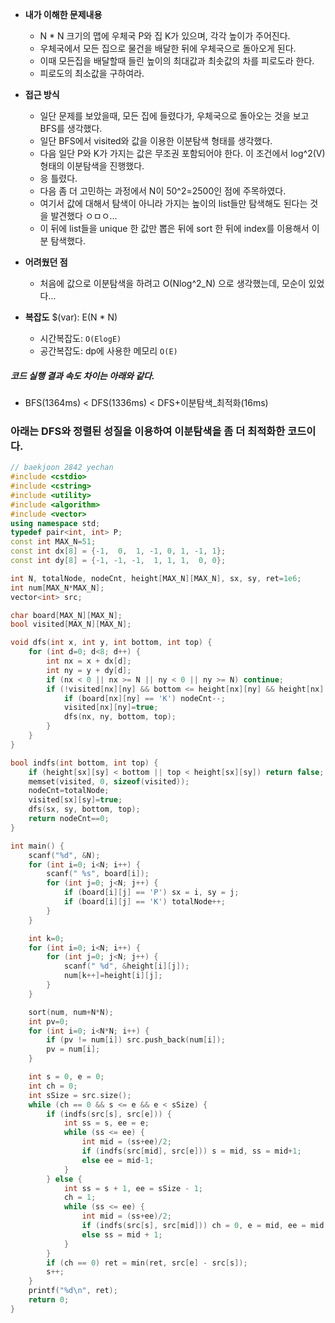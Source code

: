 - **내가 이해한 문제내용**
  - N * N 크기의 맵에 우체국 P와 집 K가 있으며, 각각 높이가 주어진다.
  - 우체국에서 모든 집으로 물건을 배달한 뒤에 우체국으로 돌아오게 된다.
  - 이때 모든집을 배달할때 들린 높이의 최대값과 최솟값의 차를 피로도라 한다.
  - 피로도의 최소값을 구하여라.

- **접근 방식**
  - 일단 문제를 보았을때, 모든 집에 들렸다가, 우체국으로 돌아오는 것을 보고 BFS를 생각했다.
  - 일단 BFS에서 visited와 값을 이용한 이분탐색 형태를 생각했다.
  - 다음 일단 P와 K가 가지는 값은 무조권 포함되어야 한다. 이 조건에서 log^2(V)형태의 이분탐색을 진행했다.
  - 응 틀렸다.
  - 다음 좀 더 고민하는 과정에서 N이 50^2=2500인 점에 주목하였다.
  - 여기서 값에 대해서 탐색이 아니라 가지는 높이의 list들만 탐색해도 된다는 것을 발견했다 ㅇㅁㅇ...
  - 이 뒤에 list들을 unique 한 값만 뽑은 뒤에 sort 한 뒤에 index를 이용해서 이분 탐색했다.

- **어려웠던 점**
  - 처음에 값으로 이분탐색을 하려고 O(Nlog^2_N) 으로 생각했는데, 모순이 있었다...

- **복잡도**
  $(var): E(N * N)
  - 시간복잡도: `O(ElogE)`
  - 공간복잡도: dp에 사용한 메모리 `O(E)`

##### 코드 실행 결과 속도 차이는 아래와 같다.
- BFS(1364ms) < DFS(1336ms) < DFS+이분탐색_최적화(16ms)

### 아래는 DFS와 정렬된 성질을 이용하여 이분탐색을 좀 더 최적화한 코드이다.
```c++
// baekjoon 2842 yechan
#include <cstdio>
#include <cstring>
#include <utility>
#include <algorithm>
#include <vector>
using namespace std;
typedef pair<int, int> P;
const int MAX_N=51;
const int dx[8] = {-1,  0,  1, -1, 0, 1, -1, 1};
const int dy[8] = {-1, -1, -1,  1, 1, 1,  0, 0};

int N, totalNode, nodeCnt, height[MAX_N][MAX_N], sx, sy, ret=1e6;
int num[MAX_N*MAX_N];
vector<int> src;

char board[MAX_N][MAX_N];
bool visited[MAX_N][MAX_N];

void dfs(int x, int y, int bottom, int top) {
	for (int d=0; d<8; d++) {
		int nx = x + dx[d];
		int ny = y + dy[d];
		if (nx < 0 || nx >= N || ny < 0 || ny >= N) continue;
		if (!visited[nx][ny] && bottom <= height[nx][ny] && height[nx][ny] <= top) {
			if (board[nx][ny] == 'K') nodeCnt--;
			visited[nx][ny]=true;
			dfs(nx, ny, bottom, top);
		}
	}
}

bool indfs(int bottom, int top) {
	if (height[sx][sy] < bottom || top < height[sx][sy]) return false;
	memset(visited, 0, sizeof(visited));
	nodeCnt=totalNode;
	visited[sx][sy]=true;
	dfs(sx, sy, bottom, top);
	return nodeCnt==0;
}

int main() {
	scanf("%d", &N);
	for (int i=0; i<N; i++) {
		scanf(" %s", board[i]);
		for (int j=0; j<N; j++) {
			if (board[i][j] == 'P') sx = i, sy = j;
			if (board[i][j] == 'K') totalNode++;
		}
	}

	int k=0;
	for (int i=0; i<N; i++) {
		for (int j=0; j<N; j++) {
			scanf(" %d", &height[i][j]);
			num[k++]=height[i][j];
		}
	}

	sort(num, num+N*N);
	int pv=0;
	for (int i=0; i<N*N; i++) {
		if (pv != num[i]) src.push_back(num[i]);
		pv = num[i];
	}

	int s = 0, e = 0;
	int ch = 0;
	int sSize = src.size();
	while (ch == 0 && s <= e && e < sSize) {
		if (indfs(src[s], src[e])) {
			int ss = s, ee = e;
			while (ss <= ee) {
				int mid = (ss+ee)/2;
				if (indfs(src[mid], src[e])) s = mid, ss = mid+1;
				else ee = mid-1;
			}
		} else {
			int ss = s + 1, ee = sSize - 1;
			ch = 1;
			while (ss <= ee) {
				int mid = (ss+ee)/2;
				if (indfs(src[s], src[mid])) ch = 0, e = mid, ee = mid - 1;
				else ss = mid + 1;
			}
		}
		if (ch == 0) ret = min(ret, src[e] - src[s]);
		s++;
	}
	printf("%d\n", ret);
	return 0;
}
```
